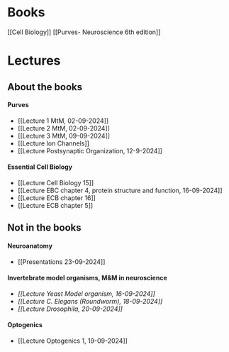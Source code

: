 # Books
[[Cell Biology]]
[[Purves- Neuroscience 6th edition]]

# Lectures
## About the books
#### Purves
- [[Lecture 1 MtM, 02-09-2024]]
- [[Lecture 2 MtM, 02-09-2024]]
- [[Lecture 3 MtM, 09-09-2024]]
- [[Lecture Ion Channels]]
- [[Lecture Postsynaptic Organization, 12-9-2024]]
#### Essential Cell Biology
- [[Lecture Cell Biology 15]]
- [[Lecture EBC chapter 4, protein structure and function, 16-09-2024]]
- [[Lecture ECB chapter 16]]
- [[Lecture ECB chapter 5]]
## Not in the books
#### Neuroanatomy 
- [[Presentations 23-09-2024]]

#### Invertebrate model organisms, M&M in neuroscience
- *[[Lecture Yeast Model organism, 16-09-2024]]*
-  *[[Lecture C. Elegans (Roundworm), 18-09-2024]]*
- *[[Lecture Drosophila, 20-09-2024]]*
#### Optogenics
- [[Lecture Optogenics 1, 19-09-2024]]


